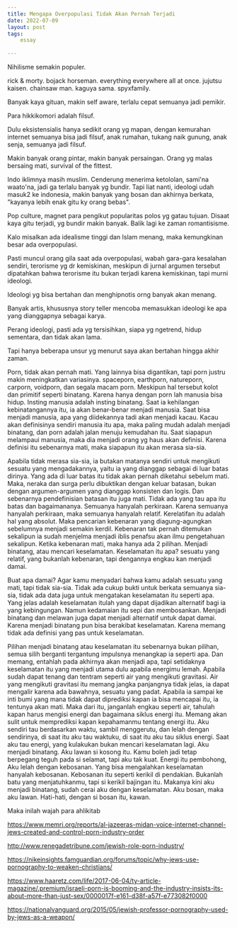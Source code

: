 ```yaml
---
title: Mengapa Overpopulasi Tidak Akan Pernah Terjadi
date: 2022-07-09
layout: post
tags:  
    essay
  
---
```


Nihilisme semakin populer.

rick & morty. bojack horseman. everything everywhere all at once. jujutsu kaisen. chainsaw man. kaguya sama. spyxfamily.

Banyak kaya gituan, makin self aware, terlalu cepat semuanya jadi pemikir.

Para hikkikomori adalah filsuf.

Dulu eksistensialis hanya sedikit orang yg mapan, dengan kemurahan internet semuanya bisa jadi filsuf, anak rumahan, tukang naik gunung, anak senja, semuanya jadi filsuf.

Makin banyak orang pintar, makin banyak persaingan. Orang yg malas bersaing mati, survival of the fittest. 

Indo iklimnya masih muslim. Cenderung menerima ketololan, sami\'na waato\'na, jadi ga terlalu banyak yg bundir. Tapi liat nanti, ideologi udah masuk2 ke indonesia, makin banyak yang bosan dan akhirnya berkata, "kayanya lebih enak gitu ky orang bebas". 

Pop culture, magnet para pengikut popularitas polos yg gatau tujuan. Disaat kaya gitu terjadi, yg bundir makin banyak. Balik lagi ke zaman romantisisme.

Kalo misalkan ada idealisme tinggi dan Islam menang, maka kemungkinan besar ada overpopulasi.

Pasti muncul orang gila saat ada overpopulasi, wabah gara-gara kesalahan sendiri, terorisme yg dr kemiskinan, meskipun di jurnal argumen tersebut dipatahkan bahwa terorisme itu bukan terjadi karena kemiskinan, tapi murni ideologi. 

Ideologi yg bisa bertahan dan menghipnotis orng banyak akan menang. 

Banyak artis, khususnya story teller mencoba memasukkan ideologi ke apa yang dianggapnya sebagai karya. 

Perang ideologi, pasti ada yg tersisihkan, siapa yg ngetrend, hidup sementara, dan tidak akan lama.

Tapi hanya beberapa unsur yg menurut saya akan bertahan hingga akhir zaman. 

Porn, tidak akan pernah mati. Yang lainnya bisa digantikan, tapi porn justru makin meningkatkan variasinya. 
spaceporn, earthporn, natureporn, carporn, voidporn, dan segala macam porn.
Meskipun hal tersebut kolot dan primitif seperti binatang. Karena hanya dengan porn lah manusia bisa hidup. Insting manusia adalah insting binatang. 
Saat ia kehilangan kebinatangannya itu, ia akan benar-benar menjadi manusia. Saat bisa menjadi manusia, apa yang diidekannya tadi akan menjadi kacau. 
Kacau akan definisinya sendiri manusia itu apa, maka paling mudah adalah menjadi binatang, dan porn adalah jalan menuju kemudahan itu. 
Saat siapapun melampaui manusia, maka dia menjadi orang yg haus akan definisi. 
Karena definisi itu sebenarnya mati, maka siapapun itu akan merasa sia-sia. 

Apabila tidak merasa sia-sia, ia butakan matanya sendiri untuk mengikuti sesuatu yang mengadakannya, yaitu ia yang dianggap sebagai di luar batas dirinya. 
Yang ada di luar batas itu tidak akan pernah diketahui sebelum mati. 
Maka, neraka dan surga perlu dibuktikan dengan keluar batasan, bukan dengan argumen-argumen yang dianggap konsisten dan logis. 
Dan sebenarnya pendefinisian batasan itu juga mati. Tidak ada yang tau apa itu batas dan bagaimananya. 
Semuanya hanyalah perkiraan. Karena semuanya hanyalah perkiraan, maka semuanya hanyalah relatif. 
Kerelatifan itu adalah hal yang absolut. Maka pencarian kebenaran yang diagung-agungkan sebelumnya menjadi semakin kerdil. 
Kebenaran tak pernah ditemukan sekalipun ia sudah menjelma menjadi iblis penafsu akan ilmu pengetahuan sekalipun. 
Ketika kebenaran mati, maka hanya ada 2 pilihan. Menjadi binatang, atau mencari keselamatan. 
Keselamatan itu apa? sesuatu yang relatif, yang bukanlah kebenaran, tapi dengannya engkau kan menjadi damai. 

Buat apa damai? Agar kamu menyadari bahwa kamu adalah sesuatu yang mati, tapi tidak sia-sia. 
Tidak ada cukup bukti untuk berkata semuanya sia-sia, tidak ada data juga untuk mengatakan keselamatan itu seperti apa. 
Yang jelas adalah keselamatan itulah yang dapat dijadikan alternatif bagi ia yang kebingungan.
Namun kedamaian itu sepi dan membosankan. Menjadi binatang dan melawan juga dapat menjadi alternatif untuk dapat damai. 
Karena menjadi binatang pun bisa berakibat keselamatan. Karena memang tidak ada definisi yang pas untuk keselamatan. 

Pilihan menjadi binatang atau keselamatan itu sebenarnya bukan pilihan, semua silih berganti tergantung impulsnya menangkap ia seperti apa. 
Dan memang, entahlah pada akhirnya akan menjadi apa, tapi setidaknya keselamatan itu yang menjadi utama dulu apabila energimu lemah. 
Apabila sudah dapat tenang dan tentram seperti air yang mengikuti gravitasi. 
Air yang mengikuti gravitasi itu memang jangka panjangnya tidak jelas, ia dapat mengalir karena ada bawahnya, sesuatu yang padat. 
Apabila ia sampai ke inti bumi yang mana tidak dapat diprediksi kapan ia bisa mencapai itu, ia tentunya akan mati. 
Maka dari itu, janganlah engkau seperti air, tahulah kapan harus mengisi energi dan bagaimana siklus energi itu. 
Memang akan sulit untuk memprediksi kapan kepahamanmu tentang energi itu. 
Aku sendiri tau berdasarkan waktu, sambil menggerutu, dan lelah dengan sendirinya, di saat itu aku tau waktuku, di saat itu aku tau siklus energi. 
Saat aku tau energi, yang kulakukan bukan mencari keselamatan lagi. Aku menjadi binatang. Aku lawan si kosong itu. 
Kamu boleh jadi tetap berpegang teguh pada si selamat, tapi aku tak kuat. 
Energi itu pembohong, Aku lelah dengan kebosanan. Yang bisa mengalahkan keselamatan hanyalah kebosanan. 
Kebosanan itu seperti kerikil di pendakian. Bukanlah batu yang menjatuhkanmu, tapi si kerikil bajingan itu. 
Makanya kini aku menjadi binatang, sudah cerai aku dengan keselamatan. 
Aku bosan, maka aku lawan. Hati-hati, dengan si bosan itu, kawan.        

Maka inilah wajah para ahlikitab

https://www.memri.org/reports/al-jazeeras-midan-voice-internet-channel-jews-created-and-control-porn-industry-order

http://www.renegadetribune.com/jewish-role-porn-industry/

https://nikeinsights.famguardian.org/forums/topic/why-jews-use-pornography-to-weaken-christians/

https://www.haaretz.com/life/2017-06-04/ty-article-magazine/.premium/israeli-porn-is-booming-and-the-industry-insists-its-about-more-than-just-sex/0000017f-e161-d38f-a57f-e773082f0000

https://nationalvanguard.org/2015/05/jewish-professor-pornography-used-by-jews-as-a-weapon/